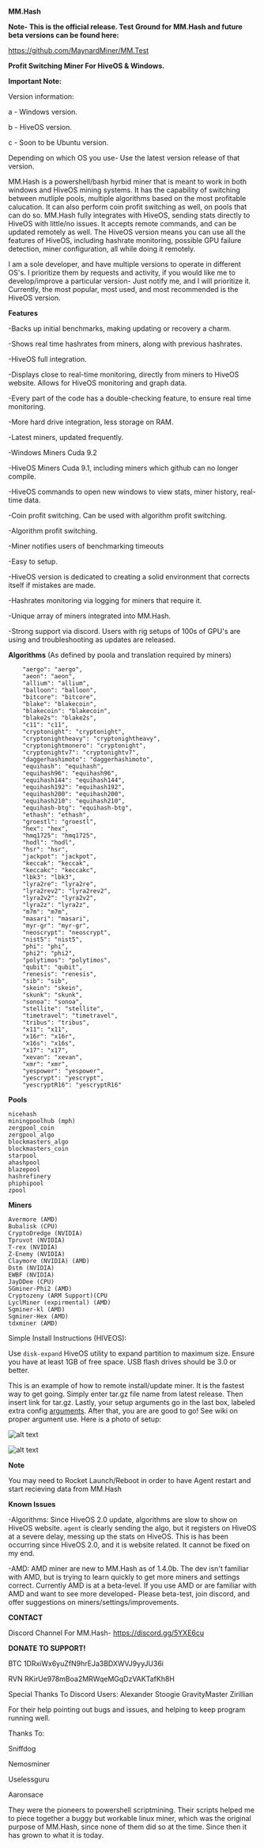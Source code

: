 **MM.Hash**

**Note- This is the official release. Test Ground for MM.Hash and future beta versions can be found here:**

https://github.com/MaynardMiner/MM.Test

**Profit Switching Miner For HiveOS & Windows.**

**Important Note:**

Version information:

a - Windows version.

b - HiveOS version.

c - Soon to be Ubuntu version.

Depending on which OS you use- Use the latest version release of that version.

MM.Hash is a powershell/bash hyrbid miner that is meant to work in both windows and HiveOS mining systems. It has the capability of switching between mutliple pools, multiple algorithms based on the most profitable calucation. It can also perform coin profit switching as well, on pools that can do so. MM.Hash fully integrates with HiveOS, sending stats directly to HiveOS with little/no issues. It accepts remote commands, and can be updated remotely as well. The HiveOS version means you can use all the features of HiveOS, including hashrate monitoring, possible GPU failure detection, miner configuration, all while doing it remotely.

I am a sole developer, and have multiple versions to operate in different OS's. I prioritize them by requests and activity, if you would like me to develop/improve a particular version- Just notify me, and I will prioritize it. Currently, the most popular, most used, and most recommended is the HiveOS version.

**Features**

-Backs up initial benchmarks, making updating or recovery a charm.

-Shows real time hashrates from miners, along with previous hashrates.

-HiveOS full integration.

-Displays close to real-time monitoring, directly from miners to HiveOS website. Allows for HiveOS monitoring and graph data.

-Every part of the code has a double-checking feature, to ensure real time monitoring.

-More hard drive integration, less storage on RAM.

-Latest miners, updated frequently.

-Windows Miners Cuda 9.2

-HiveOS Miners Cuda 9.1, including miners which github can no longer compile.

-HiveOS commands to open new windows to view stats, miner history, real-time data.

-Coin profit switching. Can be used with algorithm profit switching.

-Algorithm profit switching.

-Miner notifies users of benchmarking timeouts

-Easy to setup.

-HiveOS version is dedicated to creating a solid environment that corrects itself if mistakes are made.

-Hashrates monitoring via logging for miners that require it.

-Unique array of miners integrated into MM.Hash.

-Strong support via discord. Users with rig setups of 100s of GPU's are using and troubleshooting as updates are released.



**Algorithms** (As defined by poola and translation required by miners)

```
    "aergo": "aergo",
    "aeon": "aeon",
    "allium": "allium",
    "balloon": "balloon",
    "bitcore": "bitcore",
    "blake": "blakecoin",
    "blakecoin": "blakecoin",
    "blake2s": "blake2s",
    "c11": "c11",
    "cryptonight": "cryptonight",
    "cryptonightheavy": "cryptonightheavy",
    "cryptonightmonero": "cryptonight",
    "cryptonightv7": "cryptonightv7",
    "daggerhashimoto": "daggerhashimoto",
    "equihash": "equihash",
    "equihash96": "equihash96",
    "equihash144": "equihash144",
    "equihash192": "equihash192",
    "equihash200": "equihash200",
    "equihash210": "equihash210",
    "equihash-btg": "equihash-btg",
    "ethash": "ethash",
    "groestl": "groestl",
    "hex": "hex",
    "hmq1725": "hmq1725",
    "hodl": "hodl",
    "hsr": "hsr",
    "jackpot": "jackpot",
    "keccak": "keccak",
    "keccakc": "keccakc",
    "lbk3": "lbk3",
    "lyra2re": "lyra2re",
    "lyra2rev2": "lyra2rev2",
    "lyra2v2": "lyra2v2",
    "lyra2z": "lyra2z",
    "m7m": "m7m",
    "masari": "masari",
    "myr-gr": "myr-gr",
    "neoscrypt": "neoscrypt",
    "nist5": "nist5",
    "phi": "phi",
    "phi2": "phi2",
    "polytimos": "polytimos",
    "qubit": "qubit",
    "renesis": "renesis",
    "sib": "sib",
    "skein": "skein",
    "skunk": "skunk",
    "sonoa": "sonoa",
    "stellite": "stellite",
    "timetravel": "timetravel",
    "tribus": "tribus",
    "x11": "x11",
    "x16r": "x16r",
    "x16s": "x16s",
    "x17": "x17",
    "xevan": "xevan",
    "xmr": "xmr",
    "yespower": "yespower",
    "yescrypt": "yescrypt",
    "yescryptR16": "yescryptR16"

```


**Pools**
```
nicehash
miningpoolhub (mph)
zergpool_coin
zergpool_algo
blockmasters_algo
blockmasters_coin
starpool
ahashpool
blazepool
hashrefinery
phiphipool
zpool
```

**Miners**
```
Avermore (AMD)
Bubalisk (CPU)
CryptoDredge (NVIDIA)
Tpruvot (NVIDIA)
T-rex (NVIDIA)
Z-Enemy (NVIDIA) 
Claymore (NVIDIA) (AMD)
Dstm (NVIDIA)
EWBF (NVIDIA)
JayDDee (CPU)
SGminer-Phi2 (AMD)
Cryptozeny (ARM Support)(CPU
LyclMiner (expirmental) (AMD)
Sgminer-kl (AMD)
Sgminer-Hex (AMD)
tdxminer (AMD)
```

Simple Install Instructions (HIVEOS):

Use ```disk-expand``` HiveOS utility to expand partition to maximum size. Ensure you have at least 1GB of free space. USB flash drives should be 3.0 or better.

This is an example of how to remote install/update miner. It is the fastest way to get going. Simply enter tar.gz file name from latest release. Then insert link for tar.gz. Lastly, your setup arguments go in the last box, labeled extra config <a href="https://github.com/MaynardMiner/MM.Hash/wiki/Arguments-(Miner-Configuration)">arguments</a>. After that, you are are good to go! See wiki on proper argument use. Here is a photo of setup:

![alt text](https://raw.githubusercontent.com/MaynardMiner/MM.Hash/master/Build/Data/First_Step.png)


![alt text](https://raw.githubusercontent.com/MaynardMiner/MM.Hash/master/Build/Data/Second_Step.png)

**Note**

You may need to Rocket Launch/Reboot in order to have Agent restart and start recieving data from MM.Hash

**Known Issues**

-Algorithms: Since HiveOS 2.0 update, algorithms are slow to show on HiveOS website. ```agent``` is clearly sending the algo, but it registers on HiveOS at a severe delay, messing up the stats on HiveOS. This is has been occurring since HiveOS 2.0, and it is website related. It cannot be fixed on my end.

-AMD: AMD miner are new to MM.Hash as of 1.4.0b. The dev isn't familiar with AMD, but is trying to learn quickly to get more miners and settings correct. Currently AMD is at a beta-level. If you use AMD or are familiar with AMD and want to see more developed- Please beta-test, join discord, and offer suggestions on miners/settings/improvements.

**CONTACT**

Discord Channel For MM.Hash- 
https://discord.gg/5YXE6cu

**DONATE TO SUPPORT!**

BTC 1DRxiWx6yuZfN9hrEJa3BDXWVJ9yyJU36i

RVN RKirUe978mBoa2MRWqeMGqDzVAKTafKh8H

Special Thanks To Discord Users:
Alexander
Stoogie
GravityMaster
Zirillian

For their help pointing out bugs and issues, and helping to keep program running well.

Thanks To:

Sniffdog

Nemosminer

Uselessguru

Aaronsace

They were the pioneers to powershell scriptmining. Their scripts helped me to piece together a buggy but workable linux miner, which was the original purpose of MM.Hash, since none of them did so at the time. Since then it has grown to what it is today.






